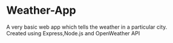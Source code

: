 # Weather-App

A very basic web app which tells the weather in a particular city.<br>
Created using Express,Node.js and OpenWeather API
